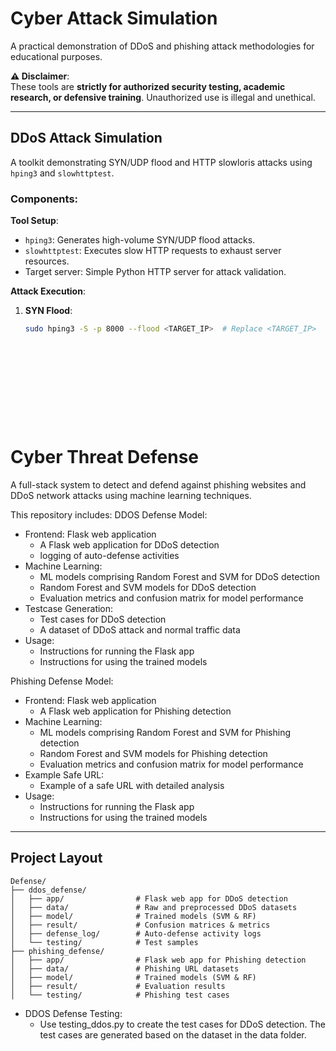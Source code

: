 # Cyber Attack Simulation  
A practical demonstration of DDoS and phishing attack methodologies for educational purposes.  

**⚠️ Disclaimer**:  
These tools are **strictly for authorized security testing, academic research, or defensive training**. Unauthorized use is illegal and unethical.  

---

## DDoS Attack Simulation  
A toolkit demonstrating SYN/UDP flood and HTTP slowloris attacks using `hping3` and `slowhttptest`.  

### Components:  
**Tool Setup**:  
- `hping3`: Generates high-volume SYN/UDP flood attacks.  
- `slowhttptest`: Executes slow HTTP requests to exhaust server resources.  
- Target server: Simple Python HTTP server for attack validation.  

**Attack Execution**:  
1. **SYN Flood**:  
   ```bash  
   sudo hping3 -S -p 8000 --flood <TARGET_IP>  # Replace <TARGET_IP>
  











# Cyber Threat Defense

A full-stack system to detect and defend against phishing websites and DDoS network attacks using machine learning techniques.

This repository includes:
DDOS Defense Model:
- Frontend: Flask web application
  - A Flask web application for DDoS detection
  - logging of auto-defense activities
- Machine Learning:
  - ML models comprising Random Forest and SVM for DDoS detection
  - Random Forest and SVM models for DDoS detection
  - Evaluation metrics and confusion matrix for model performance
- Testcase Generation:
  - Test cases for DDoS detection
  - A dataset of DDoS attack and normal traffic data
- Usage:
  - Instructions for running the Flask app
  - Instructions for using the trained models


Phishing Defense Model:
- Frontend: Flask web application
  - A Flask web application for Phishing detection
- Machine Learning:
  - ML models comprising Random Forest and SVM for Phishing detection
  - Random Forest and SVM models for Phishing detection
  - Evaluation metrics and confusion matrix for model performance
- Example Safe URL:
  - Example of a safe URL with detailed analysis
- Usage:
  - Instructions for running the Flask app
  - Instructions for using the trained models
---

## Project Layout

```
Defense/
├── ddos_defense/
│   ├── app/                # Flask web app for DDoS detection
│   ├── data/               # Raw and preprocessed DDoS datasets
│   ├── model/              # Trained models (SVM & RF)
│   ├── result/             # Confusion matrices & metrics
│   ├── defense_log/        # Auto-defense activity logs
│   └── testing/            # Test samples
├── phishing_defense/
│   ├── app/                # Flask web app for Phishing detection
│   ├── data/               # Phishing URL datasets
│   ├── model/              # Trained models (SVM & RF)
│   ├── result/             # Evaluation results
│   └── testing/            # Phishing test cases
```

- DDOS Defense Testing:
  - Use testing_ddos.py to create the test cases for DDoS detection. 
  The test cases are generated based on the dataset in the data folder.
